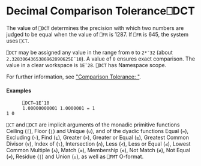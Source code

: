




<h1 class="heading"><span class="name">Decimal Comparison Tolerance</span><span class="command">⎕DCT</span></h1>

The value of `⎕DCT` determines the precision with which two numbers are judged to be equal when the value of `⎕FR` is 1287. If `⎕FR` is 645, the system uses `⎕CT`.


`⎕DCT` may be assigned any value in the range from `0` to `2*¯32` (about `2.3283064365386962890625E¯10`). A value of `0` ensures exact comparison. The value in a clear workspace is `1E¯28`. `⎕DCT` has Namespace scope.



For further information, see ["Comparison Tolerance: "](ct.md).

#### Examples
```apl
      ⎕DCT←1E¯10
      1.00000000001 1.0000001 = 1
1 0
```


`⎕CT` and `⎕DCT` are implicit arguments of the monadic primitive functions Ceiling (`⌈`), Floor (`⌊`) and Unique (`∪`), and of the dyadic functions Equal (`=`), Excluding (`~`), Find (`⍷`), Greater (`>`), Greater or Equal (`≥`), Greatest Common Divisor (`∨`), Index of (`⍳`), Intersection (`∩`), Less (`<`), Less or Equal (`≤`), Lowest Common Multiple (`∧`), Match (`≡`), Membership (`∊`), Not Match (`≢`), Not Equal (`≠`), Residue (`|`) and Union (`∪`), as well as `⎕FMT` O-format.


